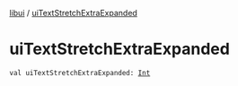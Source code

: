 [libui](index.md) / [uiTextStretchExtraExpanded](./ui-text-stretch-extra-expanded.md)

# uiTextStretchExtraExpanded

`val uiTextStretchExtraExpanded: `[`Int`](https://kotlinlang.org/api/latest/jvm/stdlib/kotlin/-int/index.html)